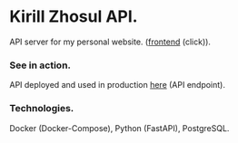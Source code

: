 # Kirill Zhosul API.

API server for my personal website. ([frontend](https://github.com/kirillzhosul/web) (click)).

### See in action.

API deployed and used in production [here](https://api.kirillzhosul.site/v0/) (API endpoint).

### Technologies.

Docker (Docker-Compose), Python (FastAPI), PostgreSQL.
